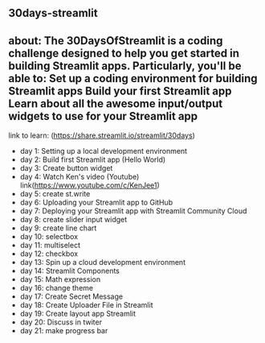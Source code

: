 ## 30days-streamlit
about: The 30DaysOfStreamlit is a coding challenge designed to help you get started in building Streamlit apps.
Particularly, you'll be able to:
Set up a coding environment for building Streamlit apps
Build your first Streamlit app
Learn about all the awesome input/output widgets to use for your Streamlit app
---
link to learn: (https://share.streamlit.io/streamlit/30days)
<br>
- day 1: Setting up a local development environment
- day 2: Build first Streamlit app (Hello World)
- day 3: Create button widget
- day 4: Watch Ken's video (Youtube)
link(https://www.youtube.com/c/KenJee1)
- day 5: create st.write
- day 6: Uploading your Streamlit app to GitHub
- day 7: Deploying your Streamlit app with Streamlit Community Cloud
- day 8: create slider input widget
- day 9: create line chart
- day 10: selectbox
- day 11: multiselect
- day 12: checkbox
- day 13: Spin up a cloud development environment
- day 14: Streamlit Components
- day 15: Math expression
- day 16: change theme
- day 17: Create Secret Message
- day 18: Create Uploader File in Streamlit
- day 19: Create layout app Streamlit
- day 20: Discuss in twiter
- day 21: make progress bar